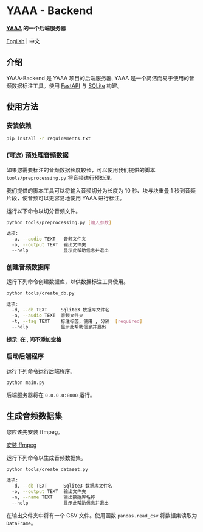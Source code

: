 # YAAA - Backend

**[YAAA](https://github.com/Kare-Udon/yaaa) 的一个后端服务器**

[English](README.md) | 中文

## 介绍

YAAA-Backend 是 YAAA 项目的后端服务器, YAAA 是一个简洁而易于使用的音频数据标注工具。使用 [FastAPI](https://fastapi.tiangolo.com/) 与 [SQLite](https://www.sqlite.com/) 构建。

## 使用方法

### 安装依赖

```bash
pip install -r requirements.txt
```

### (可选) 预处理音频数据

如果您需要标注的音频数据长度较长，可以使用我们提供的脚本 `tools/preprocessing.py` 将音频进行预处理。

我们提供的脚本工具可以将输入音频切分为长度为 10 秒、块与块重叠 1 秒到音频片段，使音频可以更容易地使用 YAAA 进行标注。

运行以下命令以切分音频文件。

```bash
python tools/preprocessing.py [输入参数]

选项:
  -a, --audio TEXT   音频文件夹
  -o, --output TEXT  输出文件夹
  --help             显示此帮助信息并退出
```

### 创建音频数据库

运行下列命令创建数据库，以供数据标注工具使用。

```bash
python tools/create_db.py

选项:
  -d, --db TEXT     Sqlite3 数据库文件名
  -a, --audio TEXT  音频文件夹
  -t, --tag TEXT    标注标签，使用 , 分隔  [required]
  --help            显示此帮助信息并退出
```

**提示: 在 , 间不添加空格**

### 启动后端程序

运行下列命令运行后端程序。

```bash
python main.py
```

后端服务器将在 `0.0.0.0:8000` 运行。

## 生成音频数据集

您应该先安装 ffmpeg。

[安装 ffmpeg](https://ffmpeg.org/download.html)

运行下列命令以生成音频数据集。

```bash
python tools/create_dataset.py

选项:
  -d, --db TEXT      Sqlite3 数据库文件名
  -o, --output TEXT  输出文件夹
  -n, --name TEXT    输出数据库名称
  --help             显示此帮助信息并退出
```

在输出文件夹中将有一个 CSV 文件。使用函数 `pandas.read_csv` 将数据集读取为 `DataFrame`。
